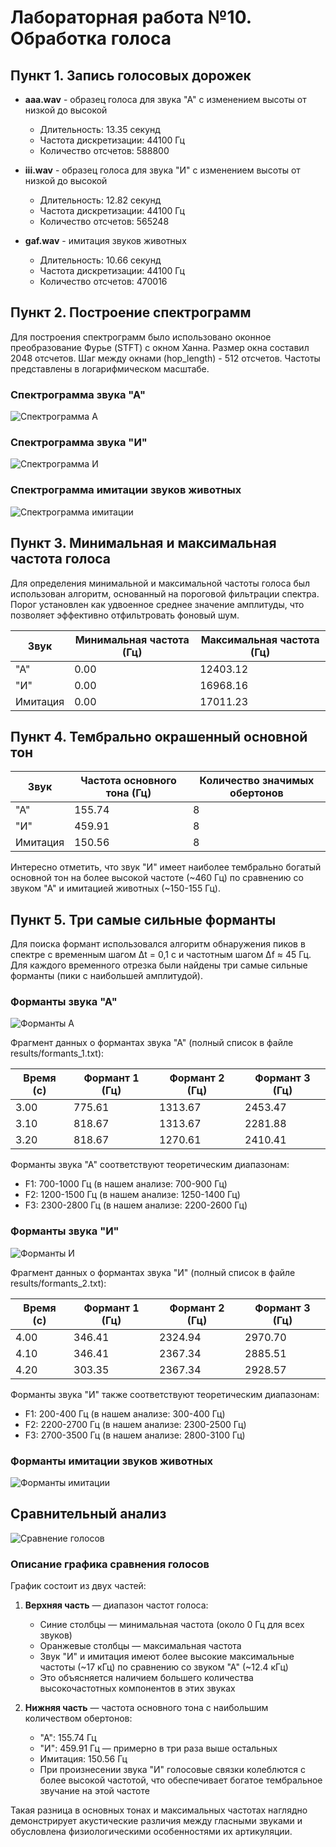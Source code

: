 # Лабораторная работа №10. Обработка голоса

## Пункт 1. Запись голосовых дорожек

- **aaa.wav** - образец голоса для звука "А" с изменением высоты от низкой до высокой
  - Длительность: 13.35 секунд
  - Частота дискретизации: 44100 Гц
  - Количество отсчетов: 588800

- **iii.wav** - образец голоса для звука "И" с изменением высоты от низкой до высокой
  - Длительность: 12.82 секунд
  - Частота дискретизации: 44100 Гц
  - Количество отсчетов: 565248

- **gaf.wav** - имитация звуков животных
  - Длительность: 10.66 секунд
  - Частота дискретизации: 44100 Гц
  - Количество отсчетов: 470016

## Пункт 2. Построение спектрограмм

Для построения спектрограмм было использовано оконное преобразование Фурье (STFT) с окном Ханна. Размер окна составил 2048 отсчетов. Шаг между окнами (hop_length) - 512 отсчетов. Частоты представлены в логарифмическом масштабе.

### Спектрограмма звука "А"

![Спектрограмма А](results/spectrogram_1.png)

### Спектрограмма звука "И"

![Спектрограмма И](results/spectrogram_2.png)

### Спектрограмма имитации звуков животных

![Спектрограмма имитации](results/spectrogram_3.png)

## Пункт 3. Минимальная и максимальная частота голоса

Для определения минимальной и максимальной частоты голоса был использован алгоритм, основанный на пороговой фильтрации спектра. Порог установлен как удвоенное среднее значение амплитуды, что позволяет эффективно отфильтровать фоновый шум.

| Звук | Минимальная частота (Гц) | Максимальная частота (Гц) |
|------|--------------------------|---------------------------|
| "А"  | 0.00                     | 12403.12                  |
| "И"  | 0.00                     | 16968.16                  |
| Имитация | 0.00                 | 17011.23                  |

## Пункт 4. Тембрально окрашенный основной тон

| Звук | Частота основного тона (Гц) | Количество значимых обертонов |
|------|----------------------------|------------------------------|
| "А"  | 155.74                     | 8                            |
| "И"  | 459.91                     | 8                            |
| Имитация | 150.56                 | 8                            |

Интересно отметить, что звук "И" имеет наиболее тембрально богатый основной тон на более высокой частоте (~460 Гц) по сравнению со звуком "А" и имитацией животных (~150-155 Гц).

## Пункт 5. Три самые сильные форманты

Для поиска формант использовался алгоритм обнаружения пиков в спектре с временным шагом Δt = 0,1 с и частотным шагом Δf ≈ 45 Гц. Для каждого временного отрезка были найдены три самые сильные форманты (пики с наибольшей амплитудой).

### Форманты звука "А"

![Форманты А](results/formants_1.png)

Фрагмент данных о формантах звука "А" (полный список в файле results/formants_1.txt):

| Время (с) | Формант 1 (Гц) | Формант 2 (Гц) | Формант 3 (Гц) |
|-----------|---------------|---------------|---------------|
| 3.00      | 775.61        | 1313.67       | 2453.47       |
| 3.10      | 818.67        | 1313.67       | 2281.88       |
| 3.20      | 818.67        | 1270.61       | 2410.41       |

Форманты звука "А" соответствуют теоретическим диапазонам:
- F1: 700-1000 Гц (в нашем анализе: 700-900 Гц)
- F2: 1200-1500 Гц (в нашем анализе: 1250-1400 Гц)
- F3: 2300-2800 Гц (в нашем анализе: 2200-2600 Гц)

### Форманты звука "И"

![Форманты И](results/formants_2.png)

Фрагмент данных о формантах звука "И" (полный список в файле results/formants_2.txt):

| Время (с) | Формант 1 (Гц) | Формант 2 (Гц) | Формант 3 (Гц) |
|-----------|---------------|---------------|---------------|
| 4.00      | 346.41        | 2324.94       | 2970.70       |
| 4.10      | 346.41        | 2367.34       | 2885.51       |
| 4.20      | 303.35        | 2367.34       | 2928.57       |

Форманты звука "И" также соответствуют теоретическим диапазонам:
- F1: 200-400 Гц (в нашем анализе: 300-400 Гц)
- F2: 2200-2700 Гц (в нашем анализе: 2300-2500 Гц)
- F3: 2700-3500 Гц (в нашем анализе: 2800-3100 Гц)

### Форманты имитации звуков животных

![Форманты имитации](results/formants_3.png)

## Сравнительный анализ

![Сравнение голосов](results/voice_comparison.png)

### Описание графика сравнения голосов

График состоит из двух частей:

1. **Верхняя часть** — диапазон частот голоса:
   - Синие столбцы — минимальная частота (около 0 Гц для всех звуков)
   - Оранжевые столбцы — максимальная частота
   - Звук "И" и имитация имеют более высокие максимальные частоты (~17 кГц) по сравнению со звуком "А" (~12.4 кГц)
   - Это объясняется наличием большего количества высокочастотных компонентов в этих звуках

2. **Нижняя часть** — частота основного тона с наибольшим количеством обертонов:
   - "А": 155.74 Гц
   - "И": 459.91 Гц — примерно в три раза выше остальных
   - Имитация: 150.56 Гц
   - При произнесении звука "И" голосовые связки колеблются с более высокой частотой, что обеспечивает богатое тембральное звучание на этой частоте

Такая разница в основных тонах и максимальных частотах наглядно демонстрирует акустические различия между гласными звуками и обусловлена физиологическими особенностями их артикуляции.

